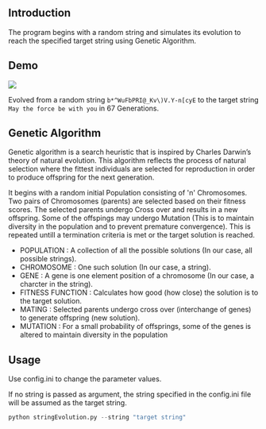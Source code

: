 ## Introduction

The program begins with a random string and simulates its evolution to reach the specified target string using Genetic Algorithm.


## Demo
![](demo.gif)

Evolved from a random string `b*^WuFbPRI@_Kv\)V.Y-n[cyE` to the target string `May the force be with you` in 67 Generations.

## Genetic Algorithm
<p>Genetic algorithm is a search heuristic that is inspired by Charles Darwin’s theory of natural evolution. 
This algorithm reflects the process of natural selection where the fittest individuals are selected for reproduction
in order to produce offspring for the next generation.<p>

<p>It begins with a random initial Population consisting of 'n' Chromosomes.
Two pairs of Chromosomes (parents) are selected based on their fitness scores. 
The selected parents undergo Cross over and results in a new offspring.
Some of the offspings may undergo Mutation (This is to maintain diversity
in the population and to prevent premature convergence). This is repeated untill
a termination criteria is met or the target solution is reached.<p>  

- POPULATION       : A collection of all the possible solutions (In our case, all possible strings).
- CHROMOSOME       : One such solution (In our case, a string).
- GENE             : A gene is one element position of a chromosome (In our case, a charcter in the string).
- FITNESS FUNCTION : Calculates how good (how close) the solution is to the target solution.
- MATING           : Selected parents undergo cross over (interchange of genes) to generate offspring (new solution).
- MUTATION         : For a small probability of offsprings, some of the genes is altered to maintain diversity in the
                     population


## Usage
Use config.ini to change the parameter values.  

If no string is passed as argument, the string specified in the config.ini file will be assumed as the target string.

```python
python stringEvolution.py --string "target string"
